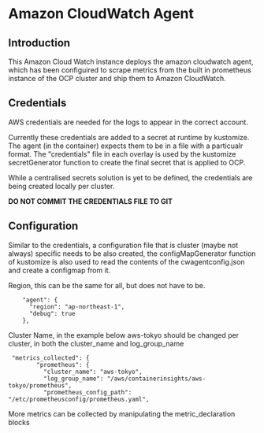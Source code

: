 # Amazon CloudWatch Agent
## Introduction
This Amazon Cloud Watch instance deploys the amazon cloudwatch agent, which has been configuired to scrape metrics from the built in prometheus instance of the OCP cluster and ship them to Amazon CloudWatch.

## Credentials
AWS credentials are needed for the logs to appear in the correct account.

Currently these credentials are added to a secret at runtime by kustomize. The agent (in the container) expects them to be in a file with a particualr format. The "credentials" file in each overlay is used by the kustomize secretGenerator function to create the final secret that is applied to OCP.

While a centralised secrets solution  is yet to be defined, the credentials are being created locally per cluster. 

**DO NOT COMMIT THE CREDENTIALS FILE TO GIT**


## Configuration
Similar to the credentials, a configuration file that is cluster (maybe not always) specific needs to be also created, the configMapGenerator function of kustomize is also used to read the contents of the cwagentconfig.json and create a configmap from it.

Region, this can be the same for all, but does not have to be.
```
    "agent": {
      "region": "ap-northeast-1",
      "debug": true
    },
```

Cluster Name, in the example below aws-tokyo should be changed per cluster, in both the cluster_name and log_group_name
```
 "metrics_collected": {
        "prometheus": {
          "cluster_name": "aws-tokyo",
          "log_group_name": "/aws/containerinsights/aws-tokyo/prometheus",
          "prometheus_config_path": "/etc/prometheusconfig/prometheus.yaml",
```

More metrics can be collected by manipulating the metric_declaration blocks